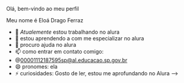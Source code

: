 Olá, bem-vindo ao meu perfil

Meu nome é Eloá Drago Ferraz

- 🔭 *Atualemente* estou trabalhando no alura
- 🌱 estou aprendendo a com me especializar no alura
- 🤔 procuro ajuda no alura
- 📫 como entrar em contato comigo:
- @00001112187595sp@al.educacao.sp.gov.br
- 😄 pronomes: ela
- ⚡ curiosidades: Gosto de ler, estou me aprofundando no Alura
-->

